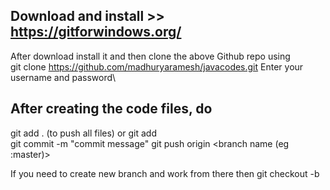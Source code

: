 ## Download and install >> https://gitforwindows.org/
After download install it and then clone the above Github repo using\
git clone https://github.com/madhuryaramesh/javacodes.git
Enter your username and password\


## After creating the code files, do
git add . (to push all files) or git add <file name to be pushed> \
git commit -m "commit message" 
git push origin <branch name (eg :master)> 




If you need to create new branch and work from there then 
git checkout -b <new branch name >

